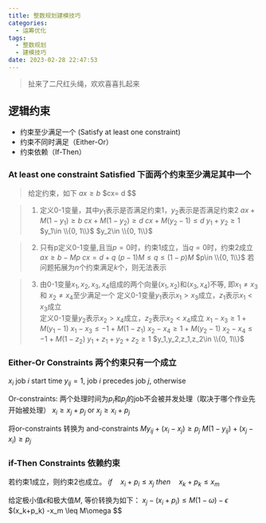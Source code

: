 ```yaml
---
title: 整数规划建模技巧
categories:
  - 运筹优化
tags:
  - 整数规划
  - 建模技巧
date: 2023-02-28 22:47:53
---
```

> 扯来了二尺红头绳，欢欢喜喜扎起来

## 逻辑约束
- 约束至少满足一个 (Satisfy at least one constraint)
- 约束不同时满足（Either-Or）
- 约束依赖（If-Then）

### At least one constraint Satisfied 下面两个约束至少满足其中一个
>给定约束，如下
$ax\geq b$
$cx= d $$

>1. 定义0-1变量，其中$y_1$表示是否满足约束1，$y_2$表示是否满足约束2
$ax + M(1-y_{1}) \geq b$
$cx + M(1-y_{2}) \geq d$
$cx + M(y_{2}-1) \leq d$
$y_{1} + y_{2} \geq 1$
$y_1\in \\{0, 1\\}$
$y_2\in \\{0, 1\\}$

>2. 只有p定义0-1变量,且当$p=0$时，约束1成立，当$q=0$时，约束2成立
$ax \geq b - Mp$
$cx = d + q$
$(p-1)M \leq q \leq (1-p)M$
$p\in \\{0, 1\\}$
若问题拓展为$n$个约束满足$k$个，则无法表示

>3. 由0-1变量$x_1, x_2, x_3, x_4$组成的两个向量$(x_1, x_2)$和$(x_3,x_4)$不等, 即$x_1\neq x_3$ 和 $x_2\neq x_4$至少满足一个
定义0-1变量$y_1$表示$x_1>x_3$成立，$z_1$表示$x_1<x_3$成立 \
定义0-1变量$y_2$表示$x_2>x_4$成立，$z_2$表示$x_2<x_4$成立
$x_1 - x_3 \geq 1 + M(y_1-1)$
$x_1 - x_3 \leq -1 + M(1-z_1)$
$x_2 - x_4 \geq 1 + M(y_2-1)$
$x_2 - x_4 \leq -1 + M(1-z_2)$
$y_1+z_1+y_2+z_2\geq 1$
$y_1,y_2,z_1,z_2\in \\{0, 1\\}$

### Either-Or Constraints 两个约束只有一个成立
$x_i$ job $i$ start time
$y_{ij}=1$, job $i$ precedes job $j$, otherwise

Or-constraints: 两个处理时间为$p_i$和$p_j$的job不会被并发处理（取决于哪个作业先开始被处理）
$x_i \geq x_j + p_j$  or
$x_j \geq x_i + p_j$

将or-constraints 转换为 and-constraints
$My_{ij} + (x_i - x_j) \geq p_j$
$M(1-y_{ij}) + (x_j - x_i) \geq p_j$

### if-Then Constraints 依赖约束
若约束1成立，则约束2也成立。
$if \quad x_i + p_i \leq x_j$    $then \quad x_k + p_k \leq x_m$

给定极小值$\epsilon$和极大值$M$, 等价转换为如下：
$x_j - (x_i+p_i) \leq M(1-\omega) - \epsilon$
$(x_k+p_k) -x_m \leq M\omega $$













